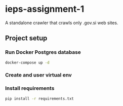 # ieps-assignment-1
A standalone crawler that crawls only .gov.si web sites. 

## Project setup

### Run Docker Postgres database

```bash
docker-compose up -d
```

### Create and user virtual env


### Install requirements

```bash
pip install -r requirements.txt
```


